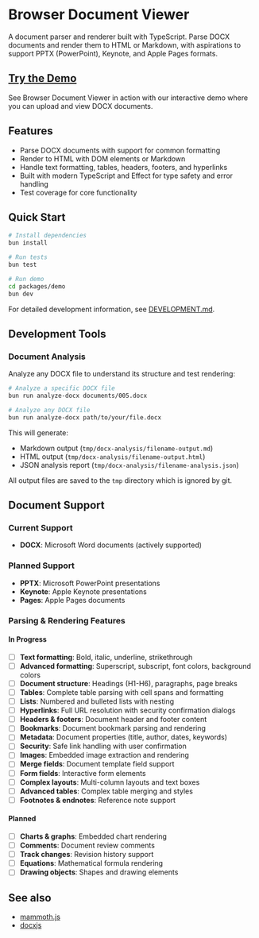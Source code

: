 # Browser Document Viewer

A document parser and renderer built with TypeScript. Parse DOCX documents and render them to HTML or Markdown, with aspirations to support PPTX (PowerPoint), Keynote, and Apple Pages formats.

## [Try the Demo](https://aaronshaf.github.io/browser-document-viewer/)

See Browser Document Viewer in action with our interactive demo where you can upload and view DOCX documents.

## Features

- Parse DOCX documents with support for common formatting
- Render to HTML with DOM elements or Markdown
- Handle text formatting, tables, headers, footers, and hyperlinks
- Built with modern TypeScript and Effect for type safety and error handling
- Test coverage for core functionality

## Quick Start

```bash
# Install dependencies
bun install

# Run tests
bun test

# Run demo
cd packages/demo
bun dev
```

For detailed development information, see [DEVELOPMENT.md](DEVELOPMENT.md).

## Development Tools

### Document Analysis

Analyze any DOCX file to understand its structure and test rendering:

```bash
# Analyze a specific DOCX file
bun run analyze-docx documents/005.docx

# Analyze any DOCX file
bun run analyze-docx path/to/your/file.docx
```

This will generate:
- Markdown output (`tmp/docx-analysis/filename-output.md`)
- HTML output (`tmp/docx-analysis/filename-output.html`)
- JSON analysis report (`tmp/docx-analysis/filename-analysis.json`)

All output files are saved to the `tmp` directory which is ignored by git.

## Document Support

### Current Support
- **DOCX**: Microsoft Word documents (actively supported)

### Planned Support
- **PPTX**: Microsoft PowerPoint presentations
- **Keynote**: Apple Keynote presentations  
- **Pages**: Apple Pages documents

### Parsing & Rendering Features

#### In Progress
- [ ] **Text formatting**: Bold, italic, underline, strikethrough
- [ ] **Advanced formatting**: Superscript, subscript, font colors, background colors
- [ ] **Document structure**: Headings (H1-H6), paragraphs, page breaks
- [ ] **Tables**: Complete table parsing with cell spans and formatting
- [ ] **Lists**: Numbered and bulleted lists with nesting
- [ ] **Hyperlinks**: Full URL resolution with security confirmation dialogs
- [ ] **Headers & footers**: Document header and footer content
- [ ] **Bookmarks**: Document bookmark parsing and rendering
- [ ] **Metadata**: Document properties (title, author, dates, keywords)
- [ ] **Security**: Safe link handling with user confirmation
- [ ] **Images**: Embedded image extraction and rendering
- [ ] **Merge fields**: Document template field support
- [ ] **Form fields**: Interactive form elements
- [ ] **Complex layouts**: Multi-column layouts and text boxes
- [ ] **Advanced tables**: Complex table merging and styles
- [ ] **Footnotes & endnotes**: Reference note support

#### Planned
- [ ] **Charts & graphs**: Embedded chart rendering
- [ ] **Comments**: Document review comments
- [ ] **Track changes**: Revision history support
- [ ] **Equations**: Mathematical formula rendering
- [ ] **Drawing objects**: Shapes and drawing elements

## See also

* [mammoth.js](https://github.com/mwilliamson/mammoth.js)
* [docxjs](https://github.com/VolodymyrBaydalka/docxjs)
